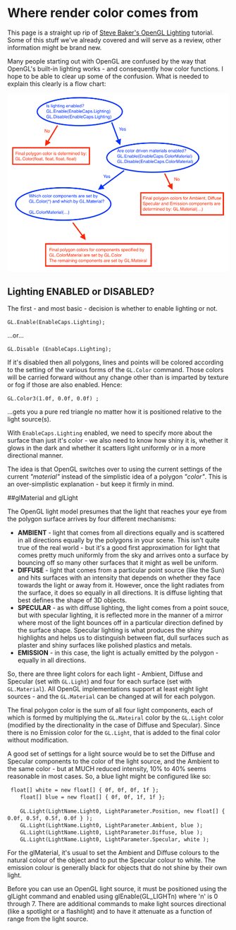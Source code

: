 # Where render color comes from
This page is a straight up rip of [Steve Baker's OpenGL Lighting](http://www.sjbaker.org/steve/omniv/opengl_lighting.html) tutorial. Some of this stuff we've already covered and will serve as a review, other information might be brand new. 

Many people starting out with OpenGL are confused by the way that OpenGL's built-in lighting works - and consequently how color functions. I hope to be able to clear up some of the confusion. What is needed to explain this clearly is a flow chart:

![SRC](color_source.png)

## Lighting ENABLED or DISABLED?

The first - and most basic - decision is whether to enable lighting or not.

```
GL.Enable(EnableCaps.Lighting);
```

...or...

```
GL.Disable (EnableCaps.Lighting);
```

If it's disabled then all polygons, lines and points will be colored according to the setting of the various forms of the ```GL.Color``` command. Those colors will be carried forward without any change other than is imparted by texture or fog if those are also enabled. Hence:

```
GL.Color3(1.0f, 0.0f, 0.0f) ;
```

...gets you a pure red triangle no matter how it is positioned relative to the light source(s).

With ```EnableCaps.Lighting``` enabled, we need to specify more about the surface than just it's color - we also need to know how shiny it is, whether it glows in the dark and whether it scatters light uniformly or in a more directional manner.

The idea is that OpenGL switches over to using the current settings of the current _"material"_ instead of the simplistic idea of a polygon _"color"_. This is an over-simplistic explanation - but keep it firmly in mind.

##glMaterial and glLight

The OpenGL light model presumes that the light that reaches your eye from the polygon surface arrives by four different mechanisms:

* __AMBIENT__ - light that comes from all directions equally and is scattered in all directions equally by the polygons in your scene. This isn't quite true of the real world - but it's a good first approximation for light that comes pretty much uniformly from the sky and arrives onto a surface by bouncing off so many other surfaces that it might as well be uniform.
* __DIFFUSE__ - light that comes from a particular point source (like the Sun) and hits surfaces with an intensity that depends on whether they face towards the light or away from it. However, once the light radiates from the surface, it does so equally in all directions. It is diffuse lighting that best defines the shape of 3D objects.
* __SPECULAR__ - as with diffuse lighting, the light comes from a point souce, but with specular lighting, it is reflected more in the manner of a mirror where most of the light bounces off in a particular direction defined by the surface shape. Specular lighting is what produces the shiny highlights and helps us to distinguish between flat, dull surfaces such as plaster and shiny surfaces like polished plastics and metals.
* __EMISSION__ - in this case, the light is actually emitted by the polygon - equally in all directions.
 

So, there are three light colors for each light - Ambient, Diffuse and Specular (set with ```GL.Light```) and four for each surface (set with ```GL.Material```). All OpenGL implementations support at least eight light sources - and the ```GL.Material``` can be changed at will for each polygon.

The final polygon color is the sum of all four light components, each of which is formed by multiplying the ```GL.Mateiral``` color by the ```GL.Light``` color (modified by the directionality in the case of Diffuse and Specular). Since there is no Emission color for the ```GL.Light```, that is added to the final color without modification.

A good set of settings for a light source would be to set the Diffuse and Specular components to the color of the light source, and the Ambient to the same color - but at MUCH reduced intensity, 10% to 40% seems reasonable in most cases. So, a blue light might be configured like so:

```
 float[] white = new float[] { 0f, 0f, 0f, 1f };
    float[] blue = new float[] { 0f, 0f, 1f, 1f };

    GL.Light(LightName.Light0, LightParameter.Position, new float[] { 0.0f, 0.5f, 0.5f, 0.0f } );
    GL.Light(LightName.Light0, LightParameter.Ambient, blue );
    GL.Light(LightName.Light0, LightParameter.Diffuse, blue );
    GL.Light(LightName.Light0, LightParameter.Specular, white );
```

For the glMaterial, it's usual to set the Ambient and Diffuse colours to the natural colour of the object and to put the Specular colour to white. The emission colour is generally black for objects that do not shine by their own light.

Before you can use an OpenGL light source, it must be positioned using the glLight command and enabled using glEnable(GL_LIGHTn) where 'n' is 0 through 7. There are additional commands to make light sources directional (like a spotlight or a flashlight) and to have it attenuate as a function of range from the light source.

